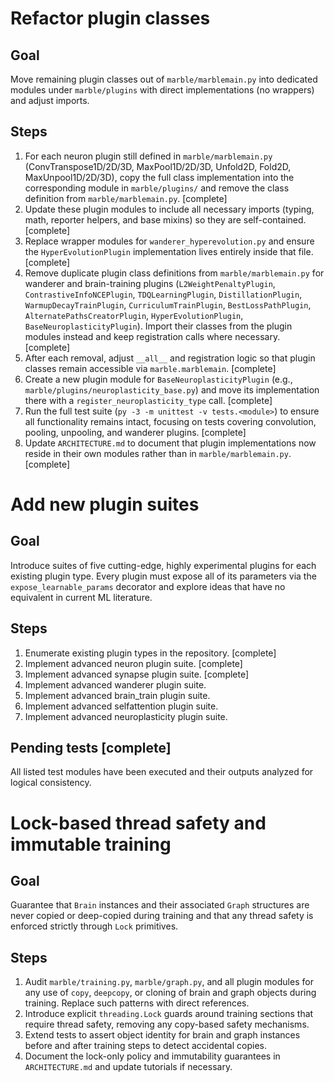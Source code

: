 # Refactor plugin classes

## Goal
Move remaining plugin classes out of `marble/marblemain.py` into dedicated modules under `marble/plugins` with direct implementations (no wrappers) and adjust imports.

## Steps
1. For each neuron plugin still defined in `marble/marblemain.py` (ConvTranspose1D/2D/3D, MaxPool1D/2D/3D, Unfold2D, Fold2D, MaxUnpool1D/2D/3D), copy the full class implementation into the corresponding module in `marble/plugins/` and remove the class definition from `marble/marblemain.py`. [complete]
2. Update these plugin modules to include all necessary imports (typing, math, reporter helpers, and base mixins) so they are self-contained. [complete]
3. Replace wrapper modules for `wanderer_hyperevolution.py` and ensure the `HyperEvolutionPlugin` implementation lives entirely inside that file. [complete]
4. Remove duplicate plugin class definitions from `marble/marblemain.py` for wanderer and brain-training plugins (`L2WeightPenaltyPlugin`, `ContrastiveInfoNCEPlugin`, `TDQLearningPlugin`, `DistillationPlugin`, `WarmupDecayTrainPlugin`, `CurriculumTrainPlugin`, `BestLossPathPlugin`, `AlternatePathsCreatorPlugin`, `HyperEvolutionPlugin`, `BaseNeuroplasticityPlugin`). Import their classes from the plugin modules instead and keep registration calls where necessary. [complete]
5. After each removal, adjust `__all__` and registration logic so that plugin classes remain accessible via `marble.marblemain`. [complete]
6. Create a new plugin module for `BaseNeuroplasticityPlugin` (e.g., `marble/plugins/neuroplasticity_base.py`) and move its implementation there with a `register_neuroplasticity_type` call. [complete]
7. Run the full test suite (`py -3 -m unittest -v tests.<module>`) to ensure all functionality remains intact, focusing on tests covering convolution, pooling, unpooling, and wanderer plugins. [complete]
8. Update `ARCHITECTURE.md` to document that plugin implementations now reside in their own modules rather than in `marble/marblemain.py`. [complete]

# Add new plugin suites

## Goal
Introduce suites of five cutting-edge, highly experimental plugins for each
existing plugin type. Every plugin must expose all of its parameters via the
`expose_learnable_params` decorator and explore ideas that have no equivalent
in current ML literature.

## Steps
1. Enumerate existing plugin types in the repository. [complete]
2. Implement advanced neuron plugin suite. [complete]
3. Implement advanced synapse plugin suite. [complete]
4. Implement advanced wanderer plugin suite.
5. Implement advanced brain_train plugin suite.
6. Implement advanced selfattention plugin suite.
7. Implement advanced neuroplasticity plugin suite.

## Pending tests [complete]

All listed test modules have been executed and their outputs analyzed for
logical consistency.

# Lock-based thread safety and immutable training

## Goal
Guarantee that `Brain` instances and their associated `Graph` structures are
never copied or deep-copied during training and that any thread safety is
enforced strictly through `Lock` primitives.

## Steps
1. Audit `marble/training.py`, `marble/graph.py`, and all plugin modules for
   any use of `copy`, `deepcopy`, or cloning of brain and graph objects during
   training. Replace such patterns with direct references.
2. Introduce explicit `threading.Lock` guards around training sections that
   require thread safety, removing any copy-based safety mechanisms.
3. Extend tests to assert object identity for brain and graph instances before
   and after training steps to detect accidental copies.
4. Document the lock-only policy and immutability guarantees in
   `ARCHITECTURE.md` and update tutorials if necessary.
